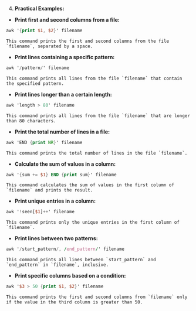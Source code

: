 4.  **Practical Examples:**

-   **Print first and second columns from a file:**

```awk
awk '{print $1, $2}' filename
```	
    This command prints the first and second columns from the file `filename`, separated by a space.
    
- **Print lines containing a specific pattern:**
    
```awk
awk '/pattern/' filename
```
    This command prints all lines from the file `filename` that contain the specified pattern.
    
- **Print lines longer than a certain length:**
```awk
awk 'length > 80' filename
```
    This command prints all lines from the file `filename` that are longer than 80 characters.
    
- **Print the total number of lines in a file:**
    
```awk
awk 'END {print NR}' filename
```
    This command prints the total number of lines in the file `filename`.
    
- **Calculate the sum of values in a column:**
    
```awk
awk '{sum += $1} END {print sum}' filename
``` 
    This command calculates the sum of values in the first column of `filename` and prints the result.
    
- **Print unique entries in a column:**
    
```awk
awk '!seen[$1]++' filename
``` 
    This command prints only the unique entries in the first column of `filename`.
    
- **Print lines between two patterns:**
    
```awk
awk '/start_pattern/, /end_pattern/' filename
``` 
    This command prints all lines between `start_pattern` and `end_pattern` in `filename`, inclusive.
    
- **Print specific columns based on a condition:**
    
```awk
awk '$3 > 50 {print $1, $2}' filename
``` 
    This command prints the first and second columns from `filename` only if the value in the third column is greater than 50.



